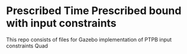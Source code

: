 # Prescribed Time Prescribed bound with input constraints 
This repo consists of files for Gazebo implementation of PTPB input constraints Quad